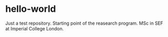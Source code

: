 # hello-world
Just a test repository.
Starting point of the reasearch program.
MSc in SEF at Imperial College London.
